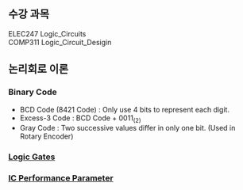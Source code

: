 ## 수강 과목
ELEC247 Logic_Circuits    
COMP311 Logic_Circuit_Desigin

## 논리회로 이론
### Binary Code
- BCD Code (8421 Code) : Only use 4 bits to represent each digit.
- Excess-3 Code : BCD Code + 0011<sub>(2)</sub>
- Gray Code : Two successive values differ in only one bit. (Used in Rotary Encoder)

### [Logic Gates](/2_Logic_Gate)

### [IC Performance Parameter](/3_Performance_Parameter)
